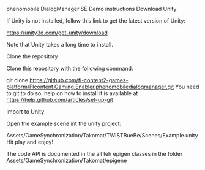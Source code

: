 phenomobile DialogManager SE Demo instructions
Download Unity

If Unity is not installed, follow this link to get the latest version of Unity:

https://unity3d.com/get-unity/download

Note that Unity takes a long time to install.

Clone the repository

Clone this repository with the following command:

git clone https://github.com/fi-content2-games-platform/FIcontent.Gaming.Enabler.phenomobiledialogmanager.git
You need to git to do so, help on how to install it is available at https://help.github.com/articles/set-up-git

Import to Unity

Open the example scene int the unity project:

Assets/GameSynchronization/Takomat/TWISTBueBe/Scenes/Example.unity
Hit play and enjoy!

The code API is documented in the all teh epigen classes in the folder 
Assets/GameSynchronization/Takomat/epigene
